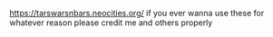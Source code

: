 https://tarswarsnbars.neocities.org/
if you ever wanna use these for whatever reason please credit me and others properly 
